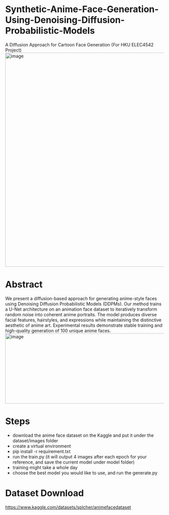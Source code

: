 # Synthetic-Anime-Face-Generation-Using-Denoising-Diffusion-Probabilistic-Models
A Diffusion Approach for Cartoon Face Generation (For HKU ELEC4542 Project)
<img width="676" height="679" alt="image" src="https://github.com/user-attachments/assets/037804b5-2354-4c9a-9d8b-42fe531783fb" />

# Abstract
We present a diffusion-based approach for generating anime-style faces using Denoising Diffusion Probabilistic Models (DDPMs). Our method trains a U-Net architecture on an animation face dataset to iteratively transform random noise into coherent anime portraits. The model produces diverse facial features, hairstyles, and expressions while maintaining the distinctive aesthetic of anime art. Experimental results demonstrate stable training and high-quality generation of 100 unique anime faces.
<img width="1070" height="223" alt="image" src="https://github.com/user-attachments/assets/75870b9f-3384-449e-b0ca-751dfb54a35e" />

# Steps
- download the anime face dataset on the Kaggle and put it under the dataset/images folder
- create a virtual environment
- pip install -r requirement.txt
- run the train.py (it will output 4 images after each epoch for your reference, and save the current model under model folder)
- training might take a whole day
- choose the best model you would like to use, and run the generate.py

# Dataset Download
https://www.kaggle.com/datasets/splcher/animefacedataset
